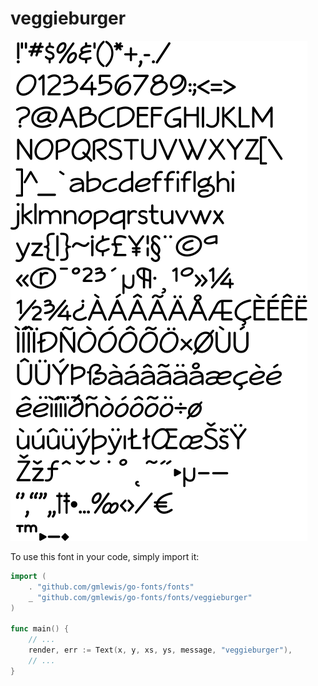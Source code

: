 # veggieburger

![veggieburger](veggieburger.png)

To use this font in your code, simply import it:

```go
import (
	. "github.com/gmlewis/go-fonts/fonts"
	_ "github.com/gmlewis/go-fonts/fonts/veggieburger"
)

func main() {
	// ...
	render, err := Text(x, y, xs, ys, message, "veggieburger"),
	// ...
}
```
